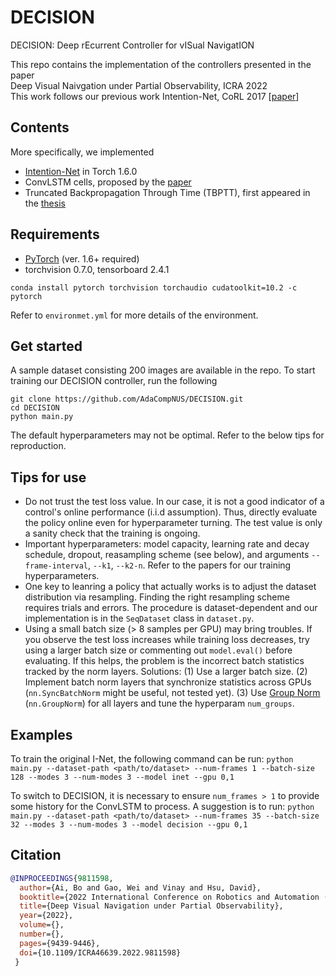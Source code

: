 # DECISION
DECISION: Deep rEcurrent Controller for vISual NavigatION

This repo contains the implementation of the controllers presented in the paper \
Deep Visual Naivgation under Partial Observability, ICRA 2022 \
This work follows our previous work Intention-Net, CoRL 2017 [[paper](https://arxiv.org/abs/1710.05627)]

## Contents
More specifically, we implemented
* [Intention-Net](https://arxiv.org/abs/1710.05627) in Torch 1.6.0
* ConvLSTM cells, proposed by the [paper](https://arxiv.org/abs/1506.04214)
* Truncated Backpropagation Through Time (TBPTT), first appeared in the [thesis](https://www.cs.utoronto.ca/~ilya/pubs/ilya_sutskever_phd_thesis.pdf)

## Requirements
* [PyTorch](http://pytorch.org/) (ver. 1.6+ required)
* torchvision 0.7.0, tensorboard 2.4.1 
```
conda install pytorch torchvision torchaudio cudatoolkit=10.2 -c pytorch
```
Refer to ```environmet.yml``` for more details of the environment. 

## Get started
A sample dataset consisting 200 images are available in the repo. To start training our DECISION controller, run the following
```
git clone https://github.com/AdaCompNUS/DECISION.git
cd DECISION
python main.py
```
The default hyperparameters may not be optimal. Refer to the below tips for reproduction. 

## Tips for use
* Do not trust the test loss value. In our case, it is not a good indicator of a control's online performance (i.i.d assumption). Thus, directly evaluate the policy online even for hyperparameter turning. The test value is only a sanity check that the training is ongoing. 
* Important hyperparameters: model capacity, learning rate and decay schedule, dropout, reasampling scheme (see below), and arguments ```--frame-interval```, ```--k1```,  ```--k2-n```. Refer to the papers for our training hyperparameters. 
* One key to leanring a policy that actually works is to adjust the dataset distribution via resampling. Finding the right resampling scheme requires trials and errors. The procedure is dataset-dependent and our implementation is in the ```SeqDataset``` class in ```dataset.py```. 
* Using a small batch size (> 8 samples per GPU) may bring troubles. If you observe the test loss increases while training loss decreases, try using a larger batch size or commenting out ```model.eval()``` before evaluating. If this helps, the problem is the incorrect batch statistics tracked by the norm layers. Solutions: (1) Use a larger batch size. (2) Implement batch norm layers that synchronize statistics across GPUs (```nn.SyncBatchNorm``` might be useful, not tested yet). (3) Use [Group Norm](https://arxiv.org/abs/1803.08494) (```nn.GroupNorm```) for all layers and tune the hyperparam ```num_groups```. 

## Examples
To train the original I-Net, the following command can be run:
`python main.py --dataset-path <path/to/dataset> --num-frames 1 --batch-size 128 --modes 3 --num-modes 3 --model inet --gpu 0,1`

To switch to DECISION, it is necessary to ensure `num_frames > 1` to provide some history for the ConvLSTM to process. A suggestion is to run:
`python main.py --dataset-path <path/to/dataset> --num-frames 35 --batch-size 32 --modes 3 --num-modes 3 --model decision --gpu 0,1`

## Citation
```bibtex
@INPROCEEDINGS{9811598,
  author={Ai, Bo and Gao, Wei and Vinay and Hsu, David},
  booktitle={2022 International Conference on Robotics and Automation (ICRA)}, 
  title={Deep Visual Navigation under Partial Observability}, 
  year={2022},
  volume={},
  number={},
  pages={9439-9446},
  doi={10.1109/ICRA46639.2022.9811598}
 }
```
